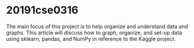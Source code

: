 # 20191cse0316
The main focus of this project is to help organize and understand data and graphs. This article will discuss how to graph, organize, and set-up data using sklearn, pandas, and NumPy in reference to the Kaggle project.
